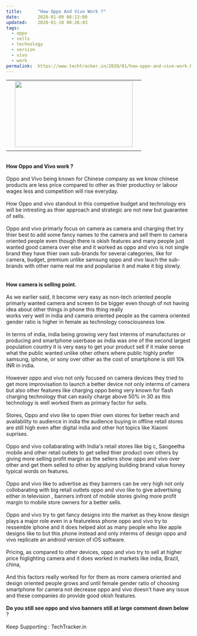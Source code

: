 ```yaml
---
title:		"How Oppo And Vivo Work ?"
date:		2020-01-09 08:13:00
updated:	2020-01-10 00:26:03
tags: 
  - oppo
  - sells
  - technology
  - version
  - vivo
  - work	
permalink:	https://www.techtracker.in/2020/01/how-oppo-and-vivo-work.html
---
```


<div></div><div><div class="separator" style="clear: both; text-align: center;">
  <table cellpadding="0" cellspacing="0" class="tr-caption-container"><tbody><tr><td style="text-align: center;"><a href="https://lh3.googleusercontent.com/-SplOwGkA-cQ/XhauWeBXrSI/AAAAAAAAAqk/4LWU3GskR8cHR3Y4xy1RGI7LpAaAXYYmQCLcBGAsYHQ/s1600/1578544725916214-0.png" imageanchor="1" style="margin-left: 1em; margin-right: 1em;"><img border="0" src="https://lh3.googleusercontent.com/-SplOwGkA-cQ/XhauWeBXrSI/AAAAAAAAAqk/4LWU3GskR8cHR3Y4xy1RGI7LpAaAXYYmQCLcBGAsYHQ/s1600/1578544725916214-0.png" width="321" class=" " height="180" title="" alt=""></a></td></tr><tr><td class="tr-caption" style="text-align: center;"></td></tr></tbody></table>
</div><br></div><b>How Oppo and Vivo work ?</b><div><br></div><div>Oppo and Vivo being known for Chinese company as we know chinese products are less price compared to other as thier productivy or labour wages less and competition will rise everyday.</div><div><br></div><div>How Oppo and vivo standout in this competive budget and technology ers will be intresting as thier approach and strategic are not new but guarantee of sells.</div><div><br></div><div>Oppo and vivo primarly focus on camera as camera and charging thet try thier best to add some fancy names to the camera and sell them to camera oriented people even though there is okish features and many people just wanted good camera over else and it worked as oppo and vivo is not single brand they have thier own sub-brands for several categories, like for camera, budget, premium unlike samsung oppo and vivo lauch the sub-brands with other name real me and popularise it and make it big slowly.</div><div><br></div><div><br></div><div><b>How camera is selling point.</b></div><div><br></div><div>As we earlier said, it become very easy as non-tech oriented people primarly wanted camera and screen to be bigger even though of not having idea about other things in phone this thing really</div><div>works very well in india and camera oriented people as the camera oriented gender ratio is higher in female as technology consciousness low.</div><div><br></div><div>In terms of india, india being growing very fast interms of manufactures or producing and smartphone userbase as india was one of the second largest population country it is very easy to get your product sell if it make sense what the public wanted unlike other others where public highly prefer samsung, iphone, or sony over other as the cost of smartphone is still 10k INR in india.</div><div><br></div><div>However oppo and vivo not only focused on camera devices they tried to get more improvisation to launch a better device not only interms of camera but also other features like charging oppo being very known for flash charging technology that can easily charge above 50% in 30 as this technology is well worked them as primary factor for sells.</div><div><br></div><div>Stores, Oppo and vivo like to open thier own stores for better reach and availability to audience in india the audience buying in offline retail stores are still high even after digital india and other hot topics like Xiaomi suprises.</div><div><br></div><div>Oppo and vivo collabarating with India's retail stores like big c, Sangeetha mobile and other retail outlets to get selled thier product over others by giving more selling profit margin as the sellers show oppo and vivo over other and get them selled to other by applying building brand value honey typical words on features.</div><div><br></div><div>Oppo and vivo like to advertise as they banners can be very high not only collobarating with big retail outlets oppo and vivo like to give advertising either in television , banners infront of mobile stores giving more profit margin to mobile store owners for a better sells.</div><div><br></div><div>Oppo and vivo try to get fancy designs into the market as they know design plays a major role even in a featureless phone oppo and vivo try to ressemble iphone and it does helped alot as many people who like apple designs like to but this phone instead and only interms of design oppo and vivo replicate an android version of iOS software.</div><div><br></div><div>Pricing, as compared to other devices, oppo and vivo try to sell at higher price higlighting camera and it does worked in markets like india, Brazil, china,</div><div><br></div><div>And this factors really worked for for them as more camera oriented and design oriented people grows and until female gender ratio of choosing smartphone for camera not decrease oppo and vivo doesn't have any issue and these companies do provide good okish features.</div><div><br></div><div><b>Do you still see oppo and vivo banners still at large comment down below </b>?&nbsp;</div><div><br></div><div>Keep Supporting : TechTracker.in</div>
<!-- no comments on this post -->